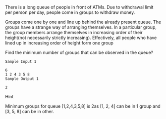 There is a long queue of people in front of ATMs. Due to withdrawal limit per person per day, people come in groups to withdraw money.

Groups come one by one and line up behind the already present queue. The groups have a strange way of arranging themselves. In a particular group, the group members arrange themselves in increasing order of their height(not necessarily strictly increasing). Effectively, all people who have lined up in increasing order of height form one group

Find the minimum number of groups that can be observed in the queue?

```
Sample Input 1 

6
1 2 4 3 5 8
Sample Output 1

2
```

Hint

Minimum groups for queue [1,2,4,3,5,8] is 2as  [1, 2, 4] can be in 1 group and [3, 5, 8] can be  in other.
